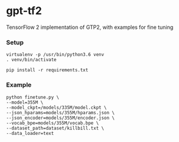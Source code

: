 # gpt-tf2
TensorFlow 2 implementation of GTP2, with examples for fine tuning


### Setup

```
virtualenv -p /usr/bin/python3.6 venv
. venv/bin/activate

pip install -r requirements.txt
```



### Example

```
python finetune.py \
--model=355M \
--model_ckpt=/models/335M/model.ckpt \
--json_hparams=models/355M/hparams.json \
--json_encoder=models/355M/encoder.json \
--vocab_bpe=models/355M/vocab.bpe \
--dataset_path=dataset/killbill.txt \
--data_loader=text
```